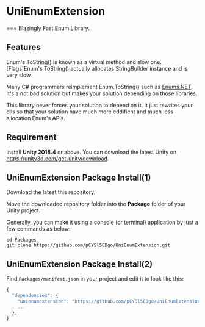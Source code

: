 ﻿# UniEnumExtension
===
Blazingly Fast Enum Library.

## Features

Enum's ToString() is known as a virtual method and slow one. 
[Flags]Enum's ToString() actually allocates StringBuilder instance and is very slow.

Many C# programmers reimplement Enum.ToString() such as [Enums.NET](https://github.com/TylerBrinkley/Enums.NET). 
It's a not bad solution but makes your solution depending on those libraries.

This library never forces your solution to depend on it.
It just rewrites your dlls so that your solution have much more eddifient and much less allocation Enum's APIs.

## Requirement
Install **Unity 2018.4** or above. You can download the latest Unity on https://unity3d.com/get-unity/download.

## UniEnumExtension Package Install(1)
Download the latest this repository.

Move the downloaded repository folder into the **Package** folder of your Unity project.

Generally, you can make it using a console (or terminal) application by just a few commands as below:

```none
cd Packages
git clone https://github.com/pCYSl5EDgo/UniEnumExtension.git
```

## UniEnumExtension Package Install(2)

Find `Packages/manifest.json` in your project and edit it to look like this:
```js
{
  "dependencies": {
    "unienumextension": "https://github.com/pCYSl5EDgo/UniEnumExtension.git",
    ...
  },
}
```